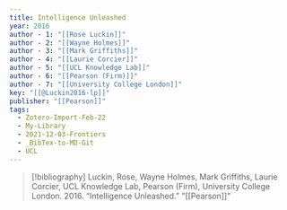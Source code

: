 ```yaml
---
title: Intelligence Unleashed
year: 2016
author - 1: "[[Rose Luckin]]"
author - 2: "[[Wayne Holmes]]"
author - 3: "[[Mark Griffiths]]"
author - 4: "[[Laurie Corcier]]"
author - 5: "[[UCL Knowledge Lab]]"
author - 6: "[[Pearson (Firm)]]"
author - 7: "[[University College London]]"
key: "[[@Luckin2016-lp]]"
publisher: "[[Pearson]]"
tags:
  - Zotero-Import-Feb-22
  - My-Library
  - 2021-12-03-Frontiers
  - _BibTex-to-MD-Git
  - UCL
---
```


> [!bibliography]
> Luckin, Rose, Wayne Holmes, Mark Griffiths, Laurie Corcier, UCL Knowledge Lab, Pearson (Firm), University College London. 2016. “Intelligence Unleashed.” "[[Pearson]]"